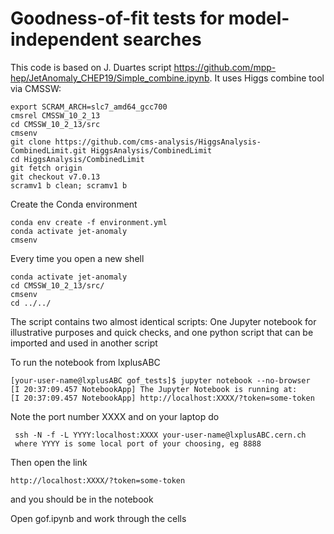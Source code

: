 # Goodness-of-fit tests for model-independent searches

This code is based on J. Duartes script https://github.com/mpp-hep/JetAnomaly_CHEP19/Simple_combine.ipynb. It uses Higgs combine tool via CMSSW:

```
export SCRAM_ARCH=slc7_amd64_gcc700
cmsrel CMSSW_10_2_13
cd CMSSW_10_2_13/src
cmsenv
git clone https://github.com/cms-analysis/HiggsAnalysis-CombinedLimit.git HiggsAnalysis/CombinedLimit
cd HiggsAnalysis/CombinedLimit
git fetch origin
git checkout v7.0.13
scramv1 b clean; scramv1 b
```

Create the Conda environment

```
conda env create -f environment.yml
conda activate jet-anomaly
cmsenv
```

Every time you open a new shell
```
conda activate jet-anomaly
cd CMSSW_10_2_13/src/
cmsenv
cd ../../
```

The script contains two almost identical scripts: One Jupyter notebook for illustrative purposes and quick checks, and one python script that can be imported and used in another script

To run the notebook from lxplusABC
```
[your-user-name@lxplusABC gof_tests]$ jupyter notebook --no-browser
[I 20:37:09.457 NotebookApp] The Jupyter Notebook is running at:
[I 20:37:09.457 NotebookApp] http://localhost:XXXX/?token=some-token
```

Note the port number XXXX and on your laptop do
```
 ssh -N -f -L YYYY:localhost:XXXX your-user-name@lxplusABC.cern.ch
 where YYYY is some local port of your choosing, eg 8888
 ```
 Then open the link
  ```
http://localhost:XXXX/?token=some-token
  ```
and you should be in the notebook
  
Open gof.ipynb and work through the cells
